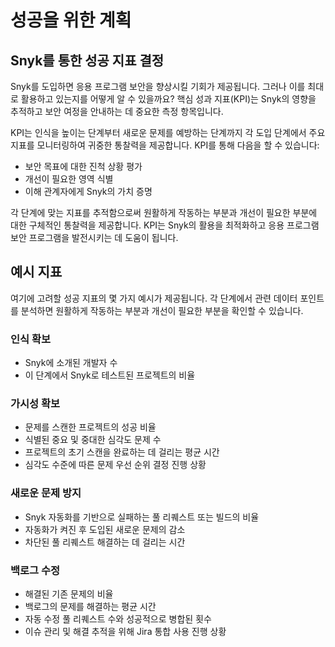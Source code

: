 # 성공을 위한 계획

## Snyk를 통한 성공 지표 결정

Snyk를 도입하면 응용 프로그램 보안을 향상시킬 기회가 제공됩니다. 그러나 이를 최대로 활용하고 있는지를 어떻게 알 수 있을까요? 핵심 성과 지표(KPI)는 Snyk의 영향을 추적하고 보안 여정을 안내하는 데 중요한 측정 항목입니다.

KPI는 인식을 높이는 단계부터 새로운 문제를 예방하는 단계까지 각 도입 단계에서 주요 지표를 모니터링하여 귀중한 통찰력을 제공합니다. KPI를 통해 다음을 할 수 있습니다:

* 보안 목표에 대한 진척 상황 평가
* 개선이 필요한 영역 식별
* 이해 관계자에게 Snyk의 가치 증명

각 단계에 맞는 지표를 추적함으로써 원활하게 작동하는 부분과 개선이 필요한 부분에 대한 구체적인 통찰력을 제공합니다. KPI는 Snyk의 활용을 최적화하고 응용 프로그램 보안 프로그램을 발전시키는 데 도움이 됩니다.

## 예시 지표

여기에 고려할 성공 지표의 몇 가지 예시가 제공됩니다. 각 단계에서 관련 데이터 포인트를 분석하면 원활하게 작동하는 부분과 개선이 필요한 부분을 확인할 수 있습니다.

### 인식 확보

* Snyk에 소개된 개발자 수
* 이 단계에서 Snyk로 테스트된 프로젝트의 비율

### 가시성 확보

* 문제를 스캔한 프로젝트의 성공 비율
* 식별된 중요 및 중대한 심각도 문제 수
* 프로젝트의 초기 스캔을 완료하는 데 걸리는 평균 시간
* 심각도 수준에 따른 문제 우선 순위 결정 진행 상황

### 새로운 문제 방지

* Snyk 자동화를 기반으로 실패하는 풀 리퀘스트 또는 빌드의 비율
* 자동화가 켜진 후 도입된 새로운 문제의 감소
* 차단된 풀 리퀘스트 해결하는 데 걸리는 시간

### 백로그 수정

* 해결된 기존 문제의 비율
* 백로그의 문제를 해결하는 평균 시간
* 자동 수정 풀 리퀘스트 수와 성공적으로 병합된 횟수
* 이슈 관리 및 해결 추적을 위해 Jira 통합 사용 진행 상황